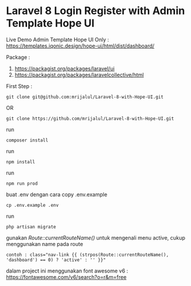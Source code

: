 # Laravel 8 Login Register with Admin Template Hope UI

Live Demo Admin Template Hope UI Only : https://templates.iqonic.design/hope-ui/html/dist/dashboard/

Package :

1. https://packagist.org/packages/laravel/ui
2. https://packagist.org/packages/laravelcollective/html

First Step :

```
git clone git@github.com:mrijalul/Laravel-8-with-Hope-UI.git
```

OR

```
git clone https://github.com/mrijalul/Laravel-8-with-Hope-UI.git
```

run

```
composer install
```

run

```
npm install
```

run

```
npm run prod
```

buat .env dengan cara copy .env.example

```
cp .env.example .env
```

run

```
php artisan migrate
```

gunakan <i>Route::currentRouteName()</i> untuk mengenali menu active, cukup menggunakan name pada route

```
contoh : class="nav-link {{ (strpos(Route::currentRouteName(), 'dashboard') == 0) ? 'active' : '' }}"
```

dalam project ini menggunakan font awesome v6 : https://fontawesome.com/v6/search?o=r&m=free
